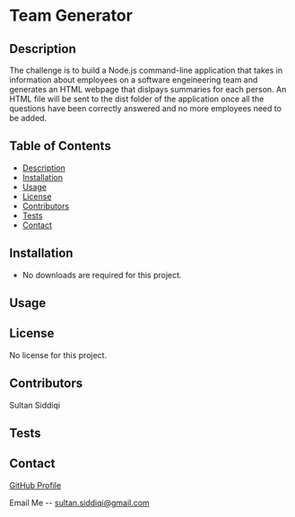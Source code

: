 # Team Generator

## Description

The challenge is to build a Node.js command-line application that takes in information about employees on a software engeineering team and generates an HTML webpage that dislpays summaries for each person. An HTML file will be sent to the dist folder of the application once all the questions have been correctly answered and no more employees need to be added.

## Table of Contents

- [Description](#description)
- [Installation](#installation)
- [Usage](#usage)
- [License](#license)
- [Contributors](#contributors)
- [Tests](#tests)
- [Contact](#contact)

## Installation

- No downloads are required for this project.

## Usage

## License

No license for this project.

## Contributors

Sultan Siddiqi

## Tests

## Contact

[GitHub Profile](https://github.com/sultansiddiqi)

Email Me -- sultan.siddiqi@gmail.com